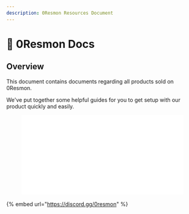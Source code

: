 ```yaml
---
description: 0Resmon Resources Document
---
```


# 👋 0Resmon Docs

## Overview

This document contains documents regarding all products sold on 0Resmon.

We've put together some helpful guides for you to get setup with our product quickly and easily.



<figure><img src=".gitbook/assets/DFGHJ43F43F2G.png" alt=""><figcaption></figcaption></figure>

{% embed url="https://discord.gg/0resmon" %}
